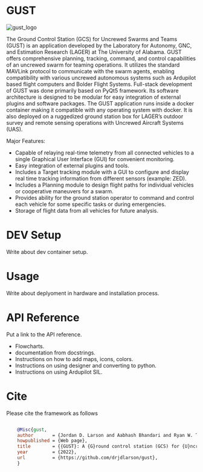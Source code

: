 GUST
====

![gust_logo](https://github.com/drjdlarson/gust/assets/77820053/0d991c48-7aa3-46ff-84f1-f5d03a14ff9f)

The Ground Control Station (GCS) for Uncrewed Swarms and Teams (GUST) is an application developed by the Laboratory for Autonomy, GNC, and Estimation Research (LAGER) at The University of Alabama. GUST offers comprehensive planning, tracking, command, and control capabilities of an uncrewed swarm for teaming operations. It utilizes the standard MAVLink protocol to communicate with the swarm agents, enabling compatibility with various uncrewed autonomous systems such as Ardupilot based flight computers and Bolder Flight Systems. Full-stack development of GUST was done primarily based on PyQt5 framework. Its software architecture is designed to be modular for easy integration of external plugins and software packages. The GUST application runs inside a docker container making it compatible with any operating system with docker. It is also deployed on a ruggedized ground station box for LAGER’s outdoor survey and remote sensing operations with Uncrewed Aircraft Systems (UAS). 

Major Features:
- Capable of relaying real-time telemetry from all connected vehicles to a single Graphical User Interface (GUI) for convenient monitoring. 
- Easy integration of external plugins and tools.   
- Includes a Target tracking module with a GUI to configure and display real time tracking information from different sensors (example: ZED).  
- Includes a Planning module to design flight paths for individual vehicles or cooperative maneuvers for a swarm.  
- Provides ability for the ground station operator to command and control each vehicle for some specific tasks or during emergencies.  
- Storage of flight data from all vehicles for future analysis.  

DEV Setup
=========
Write about dev container setup.

Usage
=====
Write about deplyoment in hardware and installation process.

API Reference
=============
Put a link to the API reference. 
- Flowcharts.
- documentation from docstrings.
- Instructions on how to add maps, icons, colors.
- Instructions on using designer and converting to python. 
- Instructions on using Ardupilot SIL. 


    
Cite
====
Please cite the framework as follows

```bibtex

    @Misc{gust,
    author       = {Jordan D. Larson and Aabhash Bhandari and Ryan W. Thomas},
    howpublished = {Web page},
    title        = {{GUST}: A {G}round control station (GCS) for {U}ncrewed {S}warms and {T}eams},
    year         = {2022},
    url          = {https://github.com/drjdlarson/gust},
    }

```
    

